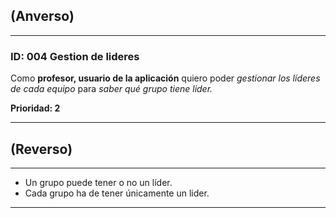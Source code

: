 ## (Anverso)
---

### **ID:** 004 **Gestion de lideres**

Como **profesor, usuario de la aplicación** quiero poder *gestionar los líderes de cada equipo* para *saber qué grupo tiene lider.*

__Prioridad: 2__

---

## (Reverso)

---

* Un grupo puede tener o no un líder.
* Cada grupo ha de tener únicamente un lider.

---
